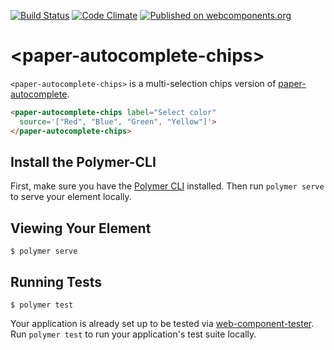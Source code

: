 [![Build Status](https://travis-ci.org/Neovici/paper-autocomplete-chips.svg?branch=master)](https://travis-ci.org/Neovici/paper-autocomplete-chips)
[![Code Climate](https://codeclimate.com/github/codeclimate/codeclimate/badges/gpa.svg)](https://codeclimate.com/github/Neovici/paper-autocomplete-chips)
[![Published on webcomponents.org](https://img.shields.io/badge/webcomponents.org-published-blue.svg)](https://www.webcomponents.org/element/Neovici/paper-autocomplete-chips)

# &lt;paper-autocomplete-chips&gt;

`<paper-autocomplete-chips>` is a multi-selection chips version of [paper-autocomplete](https://www.webcomponents.org/element/ellipticaljs/paper-autocomplete).

<!--
```
<custom-element-demo height="400">
  <template>
    <script src="../webcomponentsjs/webcomponents-lite.js"></script>
    <link rel="import" href="paper-autocomplete-chips.html">
    <next-code-block></next-code-block>
  </template>
</custom-element-demo>
```
-->
```html
<paper-autocomplete-chips label="Select color"
  source='["Red", "Blue", "Green", "Yellow"]'>
</paper-autocomplete-chips>
```

## Install the Polymer-CLI

First, make sure you have the [Polymer CLI](https://www.npmjs.com/package/polymer-cli) installed. Then run `polymer serve` to serve your element locally.

## Viewing Your Element

```
$ polymer serve
```

## Running Tests

```
$ polymer test
```

Your application is already set up to be tested via [web-component-tester](https://github.com/Polymer/web-component-tester). Run `polymer test` to run your application's test suite locally.
